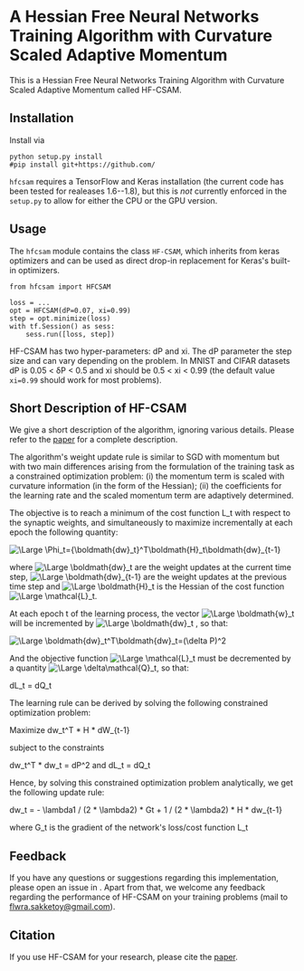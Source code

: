 # A Hessian Free Neural Networks Training Algorithm with Curvature Scaled Adaptive Momentum

This is a Hessian Free Neural Networks Training Algorithm with Curvature Scaled Adaptive Momentum called HF-CSAM.

## Installation

Install via

    python setup.py install
    #pip install git+https://github.com/

``hfcsam`` requires a TensorFlow and Keras installation (the current code has been tested for realeases 1.6--1.8), but this is *not* currently enforced in the ``setup.py`` to allow for either the CPU or the GPU version.

## Usage

The ``hfcsam`` module contains the class ``HF-CSAM``, which inherits from keras optimizers and can be used as direct drop-in replacement for Keras's built-in optimizers.

    from hfcsam import HFCSAM
    
    loss = ...
    opt = HFCSAM(dP=0.07, xi=0.99)
    step = opt.minimize(loss)
    with tf.Session() as sess:
        sess.run([loss, step])

HF-CSAM has two hyper-parameters: dP and xi. The dP parameter the step size and can vary depending on the problem. In MNIST and CIFAR datasets dP is 0.05 < δP < 0.5 and  xi should be 0.5 < xi < 0.99 (the default value ``xi=0.99`` should work for most problems).

## Short Description of HF-CSAM

We give a short description of the algorithm, ignoring various details. Please refer to the [paper][1] for a complete description.

The algorithm's weight update rule is similar to SGD with momentum but with two main differences arising from the formulation of the training task as a constrained optimization problem: (i) the momentum term is scaled with curvature information (in the form of the Hessian); (ii) the coefficients for the learning rate and the scaled momentum term are adaptively determined.

The objective is to reach a minimum of the cost function L_t with respect to the synaptic weights, and simultaneously to maximize incrementally at each epoch the following quantity:

<img src="https://latex.codecogs.com/svg.latex?\Large&space;\Phi_t={\boldmath{dw}_t}^T\boldmath{H}_t\boldmath{dw}_{t-1}" title="\Large \Phi_t={\boldmath{dw}_t}^T\boldmath{H}_t\boldmath{dw}_{t-1}" />

where <img src="https://latex.codecogs.com/svg.latex?\Large&space;\boldmath{dw}_t" title="\Large \boldmath{dw}_t" /> are the weight updates at the current time step, <img src="https://latex.codecogs.com/svg.latex?\Large&space;\boldmath{dw}_{t-1}" title="\Large \boldmath{dw}_{t-1}" /> are the weight updates at the previous time step and <img src="https://latex.codecogs.com/svg.latex?\Large&space;\boldmath{H}_t" title="\Large \boldmath{H}_t" /> is the Hessian of the cost function <img src="https://latex.codecogs.com/svg.latex?\Large&space;\mathcal{L}_t" title="\Large \mathcal{L}_t" />.

At each epoch t of the learning process, the vector <img src="https://latex.codecogs.com/svg.latex?\Large&space;\boldmath{w}_t" title="\Large \boldmath{w}_t" />  will be incremented by <img src="https://latex.codecogs.com/svg.latex?\Large&space;\boldmath{dw}_t" title="\Large \boldmath{dw}_t" /> , so that:

<img src="https://latex.codecogs.com/svg.latex?\Large&space;\boldmath{dw}_t^T\boldmath{dw}_t=(\delta P)^2" title="\Large \boldmath{dw}_t^T\boldmath{dw}_t=(\delta P)^2" /> 

And the objective function <img src="https://latex.codecogs.com/svg.latex?\Large&space;\mathcal{L}_t" title="\Large \mathcal{L}_t" /> must be decremented by a quantity <img src="https://latex.codecogs.com/svg.latex?\Large&space;\delta\mathcal{Q}_t" title="\Large \delta\mathcal{Q}_t" />, so that:

dL_t = dQ_t

The learning rule can be derived by solving the following constrained optimization problem:

Maximize dw_t^T * H * dW_{t-1}

subject to the constraints 

dw_t^T * dw_t = dP^2 and 
       dL_t = dQ_t

Hence, by solving this constrained optimization problem analytically, we get the following update rule:

dw_t = - \lambda1 / (2 * \lambda2) * Gt + 1 / (2 * \lambda2) * H * dw_{t-1}

where G_t is the gradient of the network's loss/cost function L_t

## Feedback

If you have any questions or suggestions regarding this implementation, please open an issue in [](https://github.com/). Apart from that, we welcome any feedback regarding the performance of HF-CSAM on your training problems (mail to flwra.sakketoy@gmail.com).

## Citation

If you use HF-CSAM for your research, please cite the [paper][1].

[1]: https://arxiv.org/abs/


